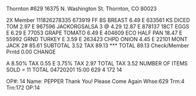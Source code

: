 <!-- image -->

Thornton #629 16375 N. Washington St. Thornton, CO 80023

2X Member 111826278335 673919 FF BS BREAST 6.49 E 633561 KS DICED TOM 2.97 E 967596 JACKORGSALSA 3 @ 4.29 12.87 E 878137 18CT EGGS E 6.29 E 77053 GRAPE TOMATO 6.49 E 404609 ECO HALF PAN 18.47 E 55992 GRND TURKEY E 3.59 E 263423 CHPD ONION 4.45 E 22101 MONT JACK 2# 85.61 SUBTOTAL 3.52 TAX 89.13 *** TOTAL 89.13 Check/Member Prntd 0.00 CHANGE

A 8.50% TAX 0.55 E 3.75% TAX 2.97 TOTAL TAX 3.52 NUMBER OF ITEMS SOLD = 11 TOTAL 04720201 15:00 629 4 172 14

OP#: 14 Name: PEPPER Thank You! Please Come Again Whse:629 Trm:4 Trn:172 OP:14